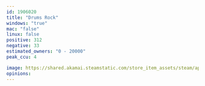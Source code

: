 ```yaml
---
id: 1906020
title: "Drums Rock"
windows: "true"
mac: "false"
linux: false
positive: 312
negative: 33
estimated_owners: "0 - 20000"
peak_ccu: 4

image: https://shared.akamai.steamstatic.com/store_item_assets/steam/apps/1906020/header_alt_assets_6.jpg?t=1729185263
opinions:
---
```

